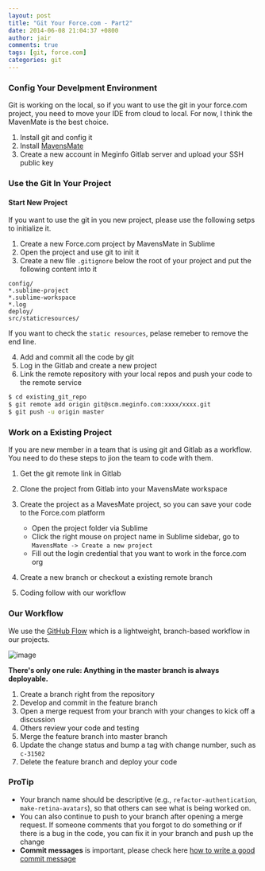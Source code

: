 ```yaml
---
layout: post
title: "Git Your Force.com - Part2"
date: 2014-06-08 21:04:37 +0800
author: jair
comments: true
tags: [git, force.com]
categories: git
---
```


### Config Your Develpment Environment

Git is working on the local, so if you want to use the git in your force.com project, you need to move your IDE from cloud to local. For now, I think the MavenMate is the best choice.

1. Install git and config it
2. Install [MavensMate](http://mavensmate.com/Plugins/Sublime_Text/Installation)
3. Create a new account in Meginfo Gitlab server and upload your SSH public key


### Use the Git In Your Project

#### Start New Project

If you want to use the git in you new project, please use the following setps to initialize it.

1. Create a new Force.com project by MavensMate in Sublime
2. Open the project and use git to init it
3. Create a new file `.gitignore` below the root of your project and put the following content into it
```
config/
*.sublime-project
*.sublime-workspace
*.log
deploy/
src/staticresources/
```
If you want to check the `static resources`, pelase remeber to remove the end line.

4. Add and commit all the code by git
5. Log in the Gitlab and create a new project
6. Link the remote repository with your local repos and push your code to the remote service

```bash
$ cd existing_git_repo
$ git remote add origin git@scm.meginfo.com:xxxx/xxxx.git
$ git push -u origin master
```

### Work on a Existing Project

If you are new member in a team that is using git and Gitlab as a workflow. You need to do these steps to jion the team to code with them.

<!--more-->

1. Get the git remote link in Gitlab
2. Clone the project from Gitlab into your MavensMate workspace
3. Create the project as a MavesMate project, so you can save your code to the Force.com platform

    * Open the project folder via Sublime
    * Click the right mouse on project name in Sublime sidebar, go to `MavensMate -> Create a new project`
    * Fill out the login credential that you want to work in the force.com org
4. Create a new branch or checkout a existing remote branch
5. Coding follow with our workflow

### Our Workflow

We use the [GitHub Flow](https://guides.github.com/introduction/flow/) which is a lightweight, branch-based workflow in our projects.

![image](http://jairblog.qiniudn.com/git-flow-github-flow.png)

**There's only one rule: Anything in the master branch is always deployable.**

1. Create a branch right from the repository
2. Develop and commit in the feature branch
3. Open a merge request from your branch with your changes to kick off a discussion
4. Others review your code and testing
5. Merge the feature branch into master branch
6. Update the change status and bump a tag with change number, such as `c-31502`
6. Delete the feature branch and deploy your code

### ProTip

- Your branch name should be descriptive (e.g., `refactor-authentication`, `make-retina-avatars`), so that others can see what is being worked on.
- You can also continue to push to your branch after opening a merge request. If someone comments that you forgot to do something or if there is a bug in the code, you can fix it in your branch and push up the change
- **Commit messages** is important, please check here [how to write a good commit message](https://gist.github.com/jairzh/404c8b33b68aae2c39f0)